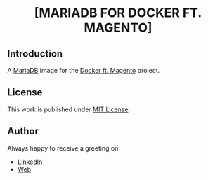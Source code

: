 <div align=center>

# [MARIADB FOR DOCKER FT. MAGENTO]

</div>

## Introduction

A [MariaDB](https://mariadb.org/) image for the [Docker ft. Magento](https://github.com/d3p1/docker-magento) project.

## License

This work is published under [MIT License](https://github.com/d3p1/docker-magento/LICENSE).

## Author

Always happy to receive a greeting on:

- [LinkedIn](https://www.linkedin.com/in/cristian-marcelo-de-picciotto/)
- [Web](https://d3p1.dev/)